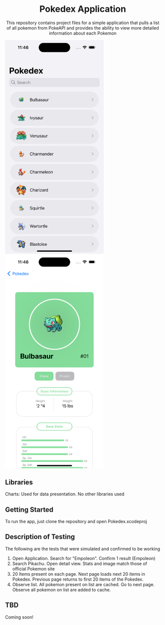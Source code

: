 <h1 align="center">Pokedex Application</h1>

<p align="center">
  This repository contains project files for a simple application that pulls a list of all pokemon from PokeAPI and provides the ability to view more detailed information about each Pokemon
<p float="left">
<img src="/IMG/home.png" width="320"/>
<img src="/IMG/detail.png" width="320"/>
</p>
  
## Libraries
Charts: Used for data presentation. No other libraries used

## Getting Started
To run the app, just clone the repository and open Pokedex.xcodeproj

## Description of Testing
The following are the tests that were simulated and confirmed to be working
1) Open Application. Search for "Empoleon". Confirm 1 result (Empoleon)
2) Search Pikachu. Open detail view. Stats and image match those of official Pokemon site
3) 20 Items present on each page. Next page loads next 20 items in Pokedex. Previous page returns to first 20 items of the Pokedex.
4) Observe list. All pokemon present on list are cached. Go to next page. Observe all pokemon on list are added to cache. 

## TBD
Coming soon!
